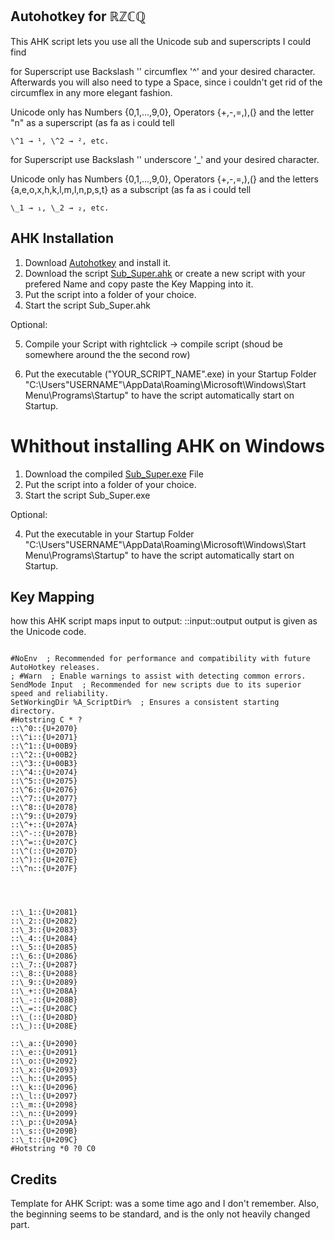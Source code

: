 ## Autohotkey for ℝℤℂℚ

This AHK script lets you use all the Unicode sub and superscripts I could find

for Superscript use Backslash '\' circumflex '^' and your desired character. Afterwards you will also need to type a Space, since i couldn't get rid of the circumflex in any more elegant fashion. 

Unicode only has Numbers {0,1,...,9,0}, Operators {+,-,=,),(} and the letter "n" as a superscript (as fa as i could tell
```
\^1 → ¹, \^2 → ², etc.
```
for Superscript use Backslash '\' underscore '_' and your desired character.

Unicode only has Numbers {0,1,...,9,0}, Operators {+,-,=,),(} and the letters {a,e,o,x,h,k,l,m,l,n,p,s,t} as a subscript (as fa as i could tell
```
\_1 → ₁, \_2 → ₂, etc.
```


## AHK Installation

  1. Download [Autohotkey](https://www.autohotkey.com/download/) and install it. 
  2. Download the script [Sub_Super.ahk](https://github.com/PCBaum/ahk_unicode_sub_superscript/blob/main/Sub_Super.ahk)
   or create a new script with your prefered Name and copy paste the Key Mapping into it.
  3. Put the script into a folder of your choice. 
  4. Start the script Sub_Super.ahk 
  
  Optional: 
  
  5. Compile your Script with rightclick → compile script (shoud be somewhere around the the second row)
  
  6. Put the executable ("YOUR_SCRIPT_NAME".exe) in your Startup Folder "C:\Users\"USERNAME"\AppData\Roaming\Microsoft\Windows\Start Menu\Programs\Startup" to have the script automatically start on Startup.
  
  
# Whithout installing AHK on Windows

  1. Download the compiled [Sub_Super.exe](https://github.com/PCBaum/ahk_unicode_sub_superscript/blob/main/Sub_Super.exe) File
  2. Put the script into a folder of your choice.
  3. Start the script Sub_Super.exe
  
  Optional:
  
  4.  Put the executable in your Startup Folder "C:\Users\"USERNAME"\AppData\Roaming\Microsoft\Windows\Start Menu\Programs\Startup" to have the script automatically start on Startup.

## Key Mapping 

how this AHK script maps input to output: 
::input::output   output is given as the Unicode code.

```

#NoEnv  ; Recommended for performance and compatibility with future AutoHotkey releases.
; #Warn  ; Enable warnings to assist with detecting common errors.
SendMode Input  ; Recommended for new scripts due to its superior speed and reliability.
SetWorkingDir %A_ScriptDir%  ; Ensures a consistent starting directory.
#Hotstring C * ?
::\^0::{U+2070}
::\^i::{U+2071}
::\^1::{U+00B9}
::\^2::{U+00B2}
::\^3::{U+00B3}
::\^4::{U+2074}
::\^5::{U+2075}
::\^6::{U+2076}
::\^7::{U+2077}
::\^8::{U+2078}
::\^9::{U+2079}
::\^+::{U+207A}
::\^-::{U+207B}
::\^=::{U+207C}
::\^(::{U+207D}
::\^)::{U+207E}
::\^n::{U+207F}




::\_1::{U+2081}
::\_2::{U+2082}
::\_3::{U+2083}
::\_4::{U+2084}
::\_5::{U+2085}
::\_6::{U+2086}
::\_7::{U+2087}
::\_8::{U+2088}
::\_9::{U+2089}
::\_+::{U+208A}
::\_-::{U+208B}
::\_=::{U+208C}
::\_(::{U+208D}
::\_)::{U+208E}

::\_a::{U+2090}
::\_e::{U+2091}
::\_o::{U+2092}
::\_x::{U+2093}
::\_h::{U+2095}
::\_k::{U+2096}
::\_l::{U+2097}
::\_m::{U+2098}
::\_n::{U+2099}
::\_p::{U+209A}
::\_s::{U+209B}
::\_t::{U+209C}
#Hotstring *0 ?0 C0

```

## Credits

Template for AHK Script: was a some time ago and I don't remember. Also, the beginning seems to be standard, and is the only not heavily changed part.
